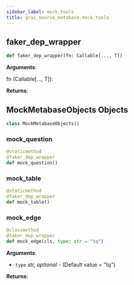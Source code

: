 ```yaml
---
sidebar_label: mock_tools
title: grai_source_metabase.mock_tools
---
```


## faker\_dep\_wrapper

```python
def faker_dep_wrapper(fn: Callable[..., T])
```

**Arguments**:

  fn (Callable[..., T]):


**Returns**:



## MockMetabaseObjects Objects

```python
class MockMetabaseObjects()
```



### mock\_question

```python
@staticmethod
@faker_dep_wrapper
def mock_question()
```



### mock\_table

```python
@staticmethod
@faker_dep_wrapper
def mock_table()
```



### mock\_edge

```python
@classmethod
@faker_dep_wrapper
def mock_edge(cls, type: str = "tq")
```

**Arguments**:

- `type` _str, optional_ - (Default value = &quot;tq&quot;)


**Returns**:
